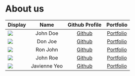 # About us

Display |     Name     | Github Profile | Portfolio 
--------|:------------:|:--------------:|:---------:
![](https://via.placeholder.com/100.png?text=Photo) |   John Doe   | [Github](https://github.com/) | [Portfolio](docs/team/johndoe.md)
![](https://via.placeholder.com/100.png?text=Photo) |   Don Joe    | [Github](https://github.com/) | [Portfolio](docs/team/johndoe.md)
![](https://via.placeholder.com/100.png?text=Photo) |   Ron John   | [Github](https://github.com/) | [Portfolio](docs/team/johndoe.md)
![](https://via.placeholder.com/100.png?text=Photo) |   John Roe   | [Github](https://github.com/) | [Portfolio](docs/team/johndoe.md)
![](https://avatars.githubusercontent.com/u/88180884?s=400&v=4) | Javienne Yeo | [Github](https://github.com/javienneyeo) | [Portfolio](docs/team/javienneyeo.md)

